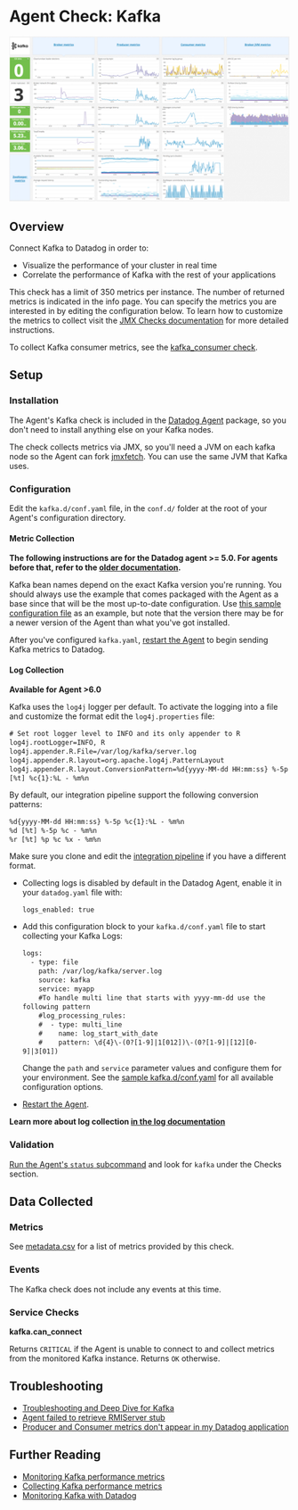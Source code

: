# Agent Check: Kafka

![Kafka Dashboard][30]

## Overview

Connect Kafka to Datadog in order to:

* Visualize the performance of your cluster in real time
* Correlate the performance of Kafka with the rest of your applications

This check has a limit of 350 metrics per instance. The number of returned metrics is indicated in the info page. You can specify the metrics you are interested in by editing the configuration below. To learn how to customize the metrics to collect visit the [JMX Checks documentation][13] for more detailed instructions.

To collect Kafka consumer metrics, see the [kafka_consumer check][14].

## Setup
### Installation

The Agent's Kafka check is included in the [Datadog Agent][15] package, so you don't need to install anything else on your Kafka nodes.

The check collects metrics via JMX, so you'll need a JVM on each kafka node so the Agent can fork [jmxfetch][16]. You can use the same JVM that Kafka uses.

### Configuration

Edit the `kafka.d/conf.yaml` file,  in the `conf.d/` folder at the root of your Agent's configuration directory.

#### Metric Collection

**The following instructions are for the Datadog agent >= 5.0. For agents before that, refer to the [older documentation][17].**

Kafka bean names depend on the exact Kafka version you're running. You should always use the example that comes packaged with the Agent as a base since that will be the most up-to-date configuration. Use [this sample configuration file][18] as an example, but note that the version there may be for a newer version of the Agent than what you've got installed.

After you've configured `kafka.yaml`, [restart the Agent][19] to begin sending Kafka metrics to Datadog.

#### Log Collection

**Available for Agent >6.0**

Kafka uses the `log4j` logger per default. To activate the logging into a file and customize the format edit the `log4j.properties` file:

```
# Set root logger level to INFO and its only appender to R
log4j.rootLogger=INFO, R
log4j.appender.R.File=/var/log/kafka/server.log
log4j.appender.R.layout=org.apache.log4j.PatternLayout
log4j.appender.R.layout.ConversionPattern=%d{yyyy-MM-dd HH:mm:ss} %-5p [%t] %c{1}:%L - %m%n
```

By default, our integration pipeline support the following conversion patterns:

  ```
  %d{yyyy-MM-dd HH:mm:ss} %-5p %c{1}:%L - %m%n
  %d [%t] %-5p %c - %m%n
  %r [%t] %p %c %x - %m%n
  ```

Make sure you clone and edit the [integration pipeline][20] if you have a different format.

* Collecting logs is disabled by default in the Datadog Agent, enable it in your `datadog.yaml` file with:

  ```
  logs_enabled: true
  ```

* Add this configuration block to your `kafka.d/conf.yaml` file to start collecting your Kafka Logs:

  ```
  logs:
    - type: file
      path: /var/log/kafka/server.log
      source: kafka
      service: myapp
      #To handle multi line that starts with yyyy-mm-dd use the following pattern
      #log_processing_rules:
      #  - type: multi_line
      #    name: log_start_with_date
      #    pattern: \d{4}\-(0?[1-9]|1[012])\-(0?[1-9]|[12][0-9]|3[01])
  ```

  Change the `path` and `service` parameter values and configure them for your environment.
  See the [sample kafka.d/conf.yaml][18] for all available configuration options.

* [Restart the Agent][19].

**Learn more about log collection [in the log documentation][21]**

### Validation

[Run the Agent's `status` subcommand][22] and look for `kafka` under the Checks section.

## Data Collected
### Metrics
See [metadata.csv][23] for a list of metrics provided by this check.

### Events
The Kafka check does not include any events at this time.

### Service Checks
**kafka.can_connect**

Returns `CRITICAL` if the Agent is unable to connect to and collect metrics from the monitored Kafka instance.
Returns `OK` otherwise.

## Troubleshooting

* [Troubleshooting and Deep Dive for Kafka][24]
* [Agent failed to retrieve RMIServer stub][25]
* [Producer and Consumer metrics don't appear in my Datadog application][26]

## Further Reading

* [Monitoring Kafka performance metrics][27]
* [Collecting Kafka performance metrics][28]
* [Monitoring Kafka with Datadog][29]


[13]: https://docs.datadoghq.com/integrations/java/
[14]: https://docs.datadoghq.com/integrations/kafka/#agent-check-kafka-consumer
[15]: https://app.datadoghq.com/account/settings#agent
[16]: https://github.com/DataDog/jmxfetch
[17]: https://github.com/DataDog/dd-agent/wiki/Deprecated-instructions-to-install-python-dependencies-for-the-Datadog-Agent
[18]: https://github.com/DataDog/integrations-core/blob/master/kafka/datadog_checks/kafka/data/conf.yaml.example
[19]: https://docs.datadoghq.com/agent/faq/agent-commands/#start-stop-restart-the-agent
[20]: https://docs.datadoghq.com/logs/processing/#integration-pipelines
[21]: https://docs.datadoghq.com/logs
[22]: https://docs.datadoghq.com/agent/faq/agent-commands/#agent-status-and-information
[23]: https://github.com/DataDog/integrations-core/blob/master/kafka/metadata.csv
[24]: https://docs.datadoghq.com/integrations/faq/troubleshooting-and-deep-dive-for-kafka
[25]: https://docs.datadoghq.com/integrations/faq/agent-failed-to-retrieve-rmierver-stub
[26]: https://docs.datadoghq.com/integrations/faq/producer-and-consumer-metrics-don-t-appear-in-my-datadog-application
[27]: https://www.datadoghq.com/blog/monitoring-kafka-performance-metrics/
[28]: https://www.datadoghq.com/blog/collecting-kafka-performance-metrics/
[29]: https://www.datadoghq.com/blog/monitor-kafka-with-datadog/
[30]: https://raw.githubusercontent.com/DataDog/integrations-core/master/kafka/images/kafka_dashboard.png
